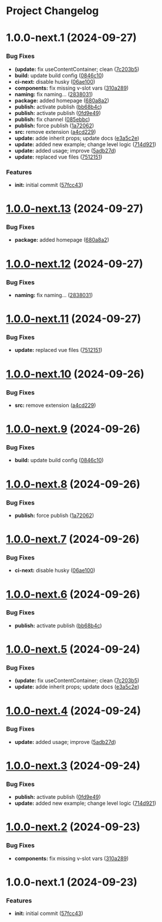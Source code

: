 # Project Changelog

# 1.0.0-next.1 (2024-09-27)


### Bug Fixes

* **(update:** fix useContentContainer; clean ([7c203b5](https://github.com/basics/vue-semantic-structure/commit/7c203b5c3995fc28171d8265fe99e223bd8267ca))
* **build:** update build config ([0846c10](https://github.com/basics/vue-semantic-structure/commit/0846c10404beb7eb865fb494d0e73007562305ef))
* **ci-next:** disable husky ([06ae100](https://github.com/basics/vue-semantic-structure/commit/06ae10060eea013a64b5da1e5a78d59a948b38ab))
* **components:** fix missing v-slot vars ([310a289](https://github.com/basics/vue-semantic-structure/commit/310a289e1011f33f0fe6ab2b706e43af3e61852a))
* **naming:** fix naming… ([2838031](https://github.com/basics/vue-semantic-structure/commit/28380314724c54e8e6a4751759cb6eb95b19d206))
* **package:** added homepage ([680a8a2](https://github.com/basics/vue-semantic-structure/commit/680a8a257f10499fab4bc117f9c06b83574a633b))
* **publish:** activate publish ([bb68b4c](https://github.com/basics/vue-semantic-structure/commit/bb68b4c3cf7b392053c13d63b7aee9bc34382338))
* **publish:** activate publish ([0fd9e49](https://github.com/basics/vue-semantic-structure/commit/0fd9e496d74a4b46ab9fd727aa89492c5ad717be))
* **publish:** fix channel ([085ebbc](https://github.com/basics/vue-semantic-structure/commit/085ebbc87e1dcf374b8b678683b424ab2d8fcae3))
* **publish:** force publish ([1a72062](https://github.com/basics/vue-semantic-structure/commit/1a72062aaf3a1e5d5d764e4e4f6da5d1afdff288))
* **src:** remove extension ([a4cd229](https://github.com/basics/vue-semantic-structure/commit/a4cd229b934310b78074ed2098108e336f54500a))
* **update:** adde inherit props; update docs ([e3a5c2e](https://github.com/basics/vue-semantic-structure/commit/e3a5c2e72083f7b6fd314422eeabb050a8fcdd5d))
* **update:** added new example; change level logic ([714d921](https://github.com/basics/vue-semantic-structure/commit/714d9213f19738380a11d8fac22834d0605848a6))
* **update:** added usage; improve ([5adb27d](https://github.com/basics/vue-semantic-structure/commit/5adb27d65b3ccc095161d9fd81e34cdea532b33f))
* **update:** replaced vue files ([7512151](https://github.com/basics/vue-semantic-structure/commit/7512151e2d3f28ca2820e7b375fb26842e0c3d65))


### Features

* **init:** initial commit ([57fcc43](https://github.com/basics/vue-semantic-structure/commit/57fcc43df4dc292479e860133b3a3ac68a865526))

# [1.0.0-next.13](https://github.com/basics/vue-semantic-structure/compare/v1.0.0-next.12...v1.0.0-next.13) (2024-09-27)


### Bug Fixes

* **package:** added homepage ([680a8a2](https://github.com/basics/vue-semantic-structure/commit/680a8a257f10499fab4bc117f9c06b83574a633b))

# [1.0.0-next.12](https://github.com/basics/vue-semantic-structure/compare/v1.0.0-next.11...v1.0.0-next.12) (2024-09-27)


### Bug Fixes

* **naming:** fix naming… ([2838031](https://github.com/basics/vue-semantic-structure/commit/28380314724c54e8e6a4751759cb6eb95b19d206))

# [1.0.0-next.11](https://github.com/basics/vue-semantic-structure/compare/v1.0.0-next.10...v1.0.0-next.11) (2024-09-27)


### Bug Fixes

* **update:** replaced vue files ([7512151](https://github.com/basics/vue-semantic-structure/commit/7512151e2d3f28ca2820e7b375fb26842e0c3d65))

# [1.0.0-next.10](https://github.com/basics/vue-semantic-structure/compare/v1.0.0-next.9...v1.0.0-next.10) (2024-09-26)


### Bug Fixes

* **src:** remove extension ([a4cd229](https://github.com/basics/vue-semantic-structure/commit/a4cd229b934310b78074ed2098108e336f54500a))

# [1.0.0-next.9](https://github.com/basics/vue-semantic-structure/compare/v1.0.0-next.8...v1.0.0-next.9) (2024-09-26)


### Bug Fixes

* **build:** update build config ([0846c10](https://github.com/basics/vue-semantic-structure/commit/0846c10404beb7eb865fb494d0e73007562305ef))

# [1.0.0-next.8](https://github.com/basics/vue-semantic-structure/compare/v1.0.0-next.7...v1.0.0-next.8) (2024-09-26)


### Bug Fixes

* **publish:** force publish ([1a72062](https://github.com/basics/vue-semantic-structure/commit/1a72062aaf3a1e5d5d764e4e4f6da5d1afdff288))

# [1.0.0-next.7](https://github.com/basics/vue-semantic-structure/compare/v1.0.0-next.6...v1.0.0-next.7) (2024-09-26)


### Bug Fixes

* **ci-next:** disable husky ([06ae100](https://github.com/basics/vue-semantic-structure/commit/06ae10060eea013a64b5da1e5a78d59a948b38ab))

# [1.0.0-next.6](https://github.com/basics/vue-semantic-structure/compare/v1.0.0-next.5...v1.0.0-next.6) (2024-09-26)


### Bug Fixes

* **publish:** activate publish ([bb68b4c](https://github.com/basics/vue-semantic-structure/commit/bb68b4c3cf7b392053c13d63b7aee9bc34382338))

# [1.0.0-next.5](https://github.com/basics/vue-semantic-structure/compare/v1.0.0-next.4...v1.0.0-next.5) (2024-09-24)


### Bug Fixes

* **(update:** fix useContentContainer; clean ([7c203b5](https://github.com/basics/vue-semantic-structure/commit/7c203b5c3995fc28171d8265fe99e223bd8267ca))
* **update:** adde inherit props; update docs ([e3a5c2e](https://github.com/basics/vue-semantic-structure/commit/e3a5c2e72083f7b6fd314422eeabb050a8fcdd5d))

# [1.0.0-next.4](https://github.com/basics/vue-semantic-structure/compare/v1.0.0-next.3...v1.0.0-next.4) (2024-09-24)


### Bug Fixes

* **update:** added usage; improve ([5adb27d](https://github.com/basics/vue-semantic-structure/commit/5adb27d65b3ccc095161d9fd81e34cdea532b33f))

# [1.0.0-next.3](https://github.com/basics/vue-semantic-structure/compare/v1.0.0-next.2...v1.0.0-next.3) (2024-09-24)


### Bug Fixes

* **publish:** activate publish ([0fd9e49](https://github.com/basics/vue-semantic-structure/commit/0fd9e496d74a4b46ab9fd727aa89492c5ad717be))
* **update:** added new example; change level logic ([714d921](https://github.com/basics/vue-semantic-structure/commit/714d9213f19738380a11d8fac22834d0605848a6))

# [1.0.0-next.2](https://github.com/basics/vue-semantic-structure/compare/v1.0.0-next.1...v1.0.0-next.2) (2024-09-23)


### Bug Fixes

* **components:** fix missing v-slot vars ([310a289](https://github.com/basics/vue-semantic-structure/commit/310a289e1011f33f0fe6ab2b706e43af3e61852a))

# 1.0.0-next.1 (2024-09-23)


### Features

* **init:** initial commit ([57fcc43](https://github.com/basics/vue-semantic-structure/commit/57fcc43df4dc292479e860133b3a3ac68a865526))
